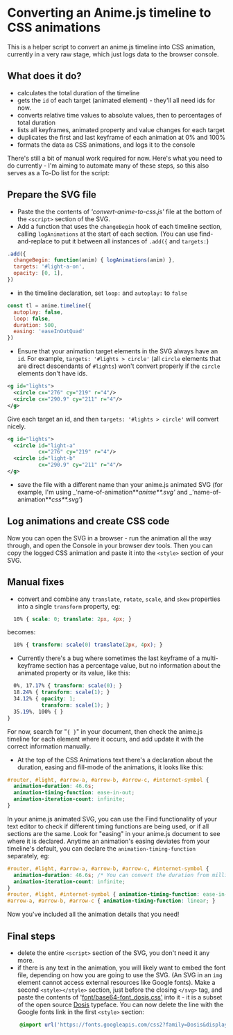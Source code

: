 # Converting an Anime.js timeline to CSS animations

This is a helper script to convert an anime.js timeline into CSS animation, currently in a very raw stage, which just logs data to the browser console.

## What does it do?
- calculates the total duration of the timeline
- gets the `id` of each target (animated element) - they'll all need ids for now.
- converts relative time values to absolute values, then to percentages of total duration
- lists all keyframes, animated property and value changes for each target
- duplicates the first and last keyframe of each animation at 0% and 100%
- formats the data as CSS animations, and logs it to the console

There's still a bit of manual work required for now.
Here's what you need to do currently - I'm aiming to automate many of these steps, so this also serves as a To-Do list for the script:

## Prepare the SVG file
- Paste the the contents of _'convert-anime-to-css.js'_ file at the bottom of the `<script>` section of the SVG.
- Add a function that uses the `changeBegin` hook of each timeline section, calling `logAnimations` at the start of each section. (You can use find-and-replace to put it between all instances of `.add({` and `targets:`)
```javascript
.add({
  changeBegin: function(anim) { logAnimations(anim) },
  targets: '#light-a-on',
  opacity: [0, 1],
})
```

- in the timeline declaration, set `loop:` and `autoplay:` to `false`
```javascript
const tl = anime.timeline({
  autoplay: false,
  loop: false,
  duration: 500,
  easing: 'easeInOutQuad'
})
```

- Ensure that your animation target elements in the SVG always have an `id`.
For example, `targets: '#lights > circle'` (all `circle` elements that are direct descendants of `#lights`) won't convert properly if the `circle` elements don't have ids.
```xml
<g id="lights">
  <circle cx="276" cy="219" r="4"/>
  <circle cx="290.9" cy="211" r="4"/>
</g>
```
Give each target an id, and then `targets: '#lights > circle'` will convert nicely.
```xml
<g id="lights">
  <circle id="light-a"
          cx="276" cy="219" r="4"/>
  <circle id="light-b"
          cx="290.9" cy="211" r="4"/>
</g>
```

- save the file with a different name than your anime.js animated SVG (for example, I'm using _'name-of-animation**_anime**.svg'_ and _'name-of-animation**_css**.svg'_)


## Log animations and create CSS code

Now you can open the SVG in a browser - run the animation all the way through, and open the Console in your browser dev tools.
Then you can copy the logged CSS animation and paste it into the `<style>` section of your SVG.

## Manual fixes

- convert and combine any `translate`, `rotate`, `scale`, and `skew` properties into a single `transform` property, eg:
```css
  10% { scale: 0; translate: 2px, 4px; }
```
becomes:
```css
  10% { transform: scale(0) translate(2px, 4px); }
```

- Currently there's a bug where sometimes the last keyframe of a multi-keyframe section has a percentage value, but no information about the animated property or its value, like this:
```css
  0%, 17.17% { transform: scale(0); }
  18.24% { transform: scale(1); }
  34.12% { opacity: 1;
           transform: scale(1); }
  35.19%, 100% { }
}
```
For now, search for "`{ }`" in your document, then check the anime.js timeline for each element where it occurs, and add update it with the correct information manually.

- At the top of the CSS Animations text there's a declaration about the duration, easing and fill-mode of the animations, it looks like this:
```css
#router, #light, #arrow-a, #arrow-b, #arrow-c, #internet-symbol {
  animation-duration: 46.6s;
  animation-timing-function: ease-in-out;
  animation-iteration-count: infinite;
}
```
In your anime.js animated SVG, you can use the Find functionality of your text editor to check if different timing functions are being used, or if all sections are the same. Look for "easing" in your anime.js document to see where it is declared. Anytime an animation's easing deviates from your timeline's default, you can declare the `animation-timing-function` separately, eg:
```css
#router, #light, #arrow-a, #arrow-b, #arrow-c, #internet-symbol {
  animation-duration: 46.6s; /* You can convert the duration from milliseconds to seconds to make it more human-friendly */
  animation-iteration-count: infinite;
}
#router, #light, #internet-symbol { animation-timing-function: ease-in-out; }
#arrow-a, #arrow-b, #arrow-c { animation-timing-function: linear; }
```

Now you've included all the animation details that you need!

## Final steps

- delete the entire `<script>` section of the SVG, you don't need it any more.
- if there is any text in the animation, you will likely want to embed the font file, depending on how you are going to use the SVG. (An SVG in an `img` element cannot access external resources like Google fonts). Make a second `<style></style>` section, just before the closing `</svg>` tag, and paste the contents of '[font/base64-font_dosis.css'](../font/base64-font_dosis.css) into it - it is a subset of the open source [Dosis](https://github.com/impallari/Dosis) typeface. You can now delete the line with the Google fonts link in the first `<style>` section:
```css
    @import url('https://fonts.googleapis.com/css2?family=Dosis&display=swap');
```
